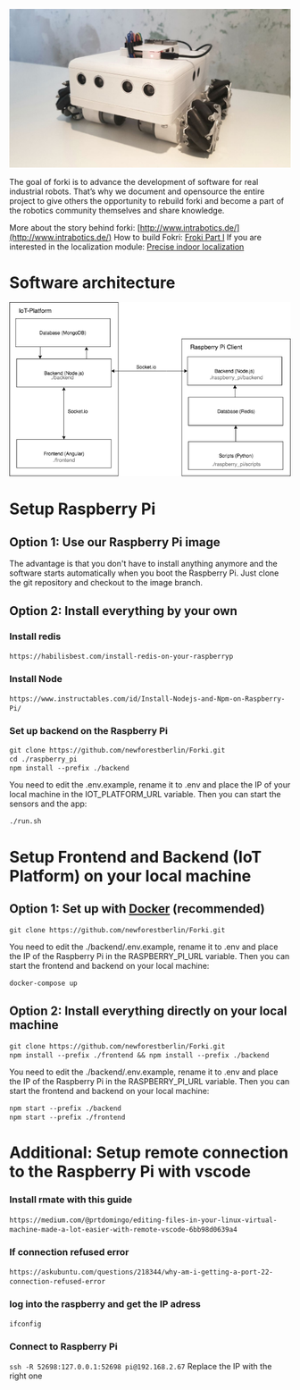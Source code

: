 ![Forki](https://raw.githubusercontent.com/newforestberlin/Forki/develope/forki.jpeg)

The goal of forki is to advance the development of software for real industrial robots. That’s why we document and opensource the entire project to give others the opportunity to rebuild forki and become a part of the robotics community themselves and share knowledge.

More about the story behind forki: [http://www.intrabotics.de/](http://www.intrabotics.de/)
How to build Fokri: [Froki Part I](https://medium.com/@newforestberlin/omnidirectional-selfdriving-robot-with-a-raspberry-pi-and-mecanum-wheels-c47bc80c6780)
If you are interested in the localization module: [Precise indoor localization](https://medium.com/@newforestberlin/precise-realtime-indoor-localization-with-raspberry-pi-and-ultra-wideband-technology-decawave-191e4e2daa8c)


# Software architecture
![architecture](https://raw.githubusercontent.com/newforestberlin/Forki/develope/architecture.png)

# Setup Raspberry Pi

## Option 1: Use our Raspberry Pi image
The advantage is that you don't have to install anything anymore and the software starts automatically when you boot the Raspberry Pi.
Just clone the git repository and checkout to the image branch.

## Option 2: Install everything by your own

### Install redis
`https://habilisbest.com/install-redis-on-your-raspberryp`

### Install Node
`https://www.instructables.com/id/Install-Nodejs-and-Npm-on-Raspberry-Pi/`

### Set up backend on the Raspberry Pi
```
git clone https://github.com/newforestberlin/Forki.git
cd ./raspberry_pi
npm install --prefix ./backend
```

You need to edit the .env.example, rename it to .env and place the IP of your local machine in the IOT_PLATFORM_URL variable. Then you can start the sensors and the app:

```
./run.sh
```

# Setup Frontend and Backend (IoT Platform) on your local machine
## Option 1: Set up with [Docker](https://hub.docker.com/editions/community/docker-ce-desktop-mac) (recommended)

```
git clone https://github.com/newforestberlin/Forki.git
```

You need to edit the ./backend/.env.example, rename it to .env and place the IP of the Raspberry Pi in the RASPBERRY_PI_URL variable. Then you can start the frontend and backend on your local machine:

```
docker-compose up
```

## Option 2: Install everything directly on your local machine

```
git clone https://github.com/newforestberlin/Forki.git
npm install --prefix ./frontend && npm install --prefix ./backend
```

You need to edit the ./backend/.env.example, rename it to .env and place the IP of the Raspberry Pi in the RASPBERRY_PI_URL variable. Then you can start the frontend and backend on your local machine:

```
npm start --prefix ./backend
npm start --prefix ./frontend
```

# Additional: Setup remote connection to the Raspberry Pi with vscode
### Install rmate with this guide
`https://medium.com/@prtdomingo/editing-files-in-your-linux-virtual-machine-made-a-lot-easier-with-remote-vscode-6bb98d0639a4`

### If connection refused error
`https://askubuntu.com/questions/218344/why-am-i-getting-a-port-22-connection-refused-error`

### log into the raspberry and get the IP adress
`ifconfig`

### Connect to Raspberry Pi
`ssh -R 52698:127.0.0.1:52698 pi@192.168.2.67`
Replace the IP with the right one